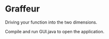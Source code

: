 # Graffeur
Driving your function into the two dimensions.

Compile and run GUI.java to open the application.
